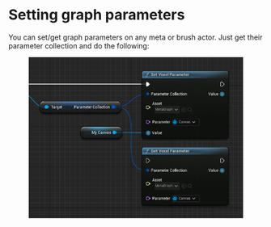 # Setting graph parameters

You can set/get graph parameters on any meta or brush actor. Just get their parameter collection and do the following:

<figure><img src="../../.gitbook/assets/image (39).png" alt=""><figcaption></figcaption></figure>
